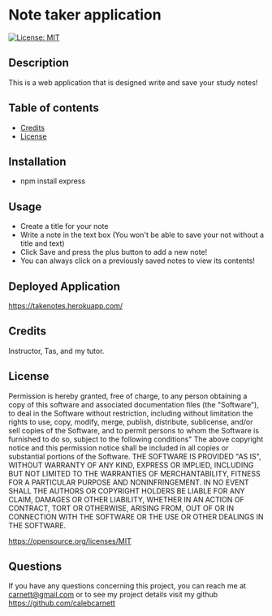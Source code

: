 # Note taker application
 [![License: MIT](https://img.shields.io/badge/License-MIT-yellow.svg)](https://opensource.org/licenses/MIT)
 ## Description
This is a web application that is designed write and save your study notes!
 ## Table of contents
 - [Credits](#credits)
 - [License](#license)
 
 
 ## Installation
 * npm install express

## Usage
- Create a title for your note
- Write a note in the text box (You won't be able to save your not without a title and text)
- Click Save and press the plus button to add a new note!
- You can always click on a previously saved notes to view its contents!
  
 ## Deployed Application
https://takenotes.herokuapp.com/

 ## Credits
 Instructor, Tas, and my tutor.

 ## License
Permission is hereby granted, free of charge, to any person obtaining a copy of this software and associated documentation files (the "Software"), to deal in the Software without restriction, including without limitation the rights to use, copy, modify, merge, publish, distribute, sublicense, and/or sell copies of the Software, and to permit persons to whom the Software is furnished to do so, subject to the following conditions" The above copyright notice and this permission notice shall be included in all copies or substantial portions of the Software.
   THE SOFTWARE IS PROVIDED "AS IS", WITHOUT WARRANTY OF ANY KIND, EXPRESS OR IMPLIED, INCLUDING BUT NOT LIMITED TO THE WARRANTIES OF MERCHANTABILITY, FITNESS FOR A PARTICULAR PURPOSE AND NONINFRINGEMENT. IN NO EVENT SHALL THE AUTHORS OR COPYRIGHT HOLDERS BE LIABLE FOR ANY CLAIM, DAMAGES OR OTHER LIABILITY, WHETHER IN AN ACTION OF CONTRACT, TORT OR OTHERWISE, ARISING FROM, OUT OF OR IN CONNECTION WITH THE SOFTWARE OR THE USE OR OTHER DEALINGS IN THE SOFTWARE.

https://opensource.org/licenses/MIT

 ## Questions
 If you have any questions concerning this project, you can reach me at carnett@gmail.com or to see my project details visit my github https://github.com/calebcarnett 
  

